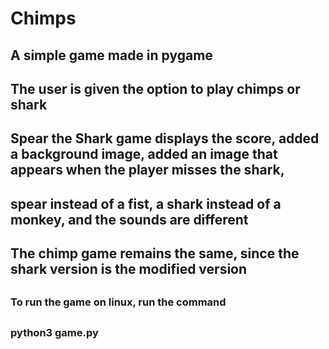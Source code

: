 # Chimps
##
## A simple game made in pygame
##
## The user is given the option to play chimps or shark
##    Spear the Shark game displays the score, added a background image, added an image that appears when the player misses the shark,
##    spear instead of a fist, a shark instead of a monkey, and the sounds are different
##
##    The chimp game remains the same, since the shark version is the modified version
##
##
### To run the game on linux, run the command 
##
### python3 game.py 
